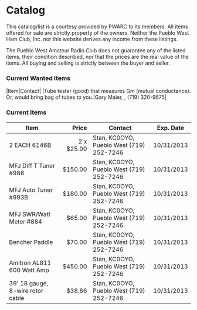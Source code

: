 Catalog  
=======

This catalog/list is a courtesy provided by PWARC to its members. All items offered for sale are strictly property of the owners. Neither the Pueblo West Ham Club, Inc. nor this website derives any income from these listings.  

The Pueblo West Amateur Radio Club does not guarantee any of the listed items, their 
condition described, nor that the prices are the real value of the items. All buying and selling is strictly between the buyer and seller. 

### Current Wanted Items ###
|Item|Contact|
|Tube tester (good) that measures Gm (mutual conductance). Or, would bring bag of tubes to you.|Gary Maier, <span class="callsign"></span>, (719) 320-9675|

### Current Items ###
|Item|Price|Contact|Exp. Date|
|----|----:|-------|---------|
|2 EACH 6146B|2 x $25.00|Stan, <span class="callsign">KC0OYO</span>, Pueblo West (719) 252-7246 | 10/31/2013 |
|MFJ Diff T Tuner #986 |$150.00 |Stan, <span class="callsign">KC0OYO</span>, Pueblo West (719) 252-7246 |10/31/2013|
|MFJ Auto Tuner #993B |$180.00 |Stan, <span class="callsign">KC0OYO</span>, Pueblo West (719) 252-7246 |10/31/2013 |
|MFJ SWR/Watt Meter #884 |$65.00 |Stan, <span class="callsign">KC0OYO</span>, Pueblo West (719) 252-7246 |10/31/2013|
|Bencher Paddle |$70.00 |Stan, <span class="callsign">KC0OYO</span>, Pueblo West (719) 252-7246 |10/31/2013|
|Amitron AL811 600 Watt Amp| $450.00 |Stan, <span class="callsign">KC0OYO</span>, Pueblo West (719) 252-7246 |10/31/2013 |
|39' 18 gauge, 8-wire rotor cable | $38.86| Stan, <span class="callsign">KC0OYO</span>, Pueblo West (719) 252-7246 |10/31/2013|
